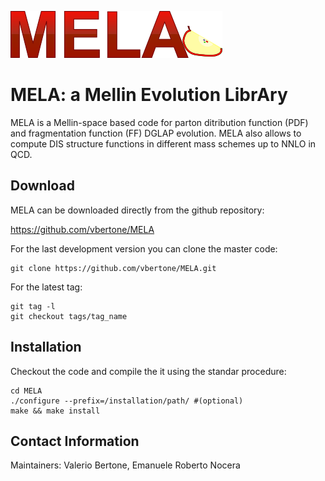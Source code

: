 ![alt text](https://raw.githubusercontent.com/vbertone/mela/master/logos/logomela.png "Logo MELA")

# MELA: a Mellin Evolution LibrAry

MELA is a Mellin-space based code for parton ditribution function
(PDF) and fragmentation function (FF) DGLAP evolution.
MELA also allows to compute DIS structure functions in
different mass schemes up to NNLO in QCD.

## Download

MELA can be downloaded directly from the github repository:

https://github.com/vbertone/MELA

For the last development version you can clone the master code:

```Shell
git clone https://github.com/vbertone/MELA.git
```

For the latest tag:

```Shell
git tag -l
git checkout tags/tag_name
```

## Installation 

Checkout the code and compile the it using the
standar procedure:

```Shell
cd MELA
./configure --prefix=/installation/path/ #(optional)
make && make install
```

## Contact Information

Maintainers: Valerio Bertone, Emanuele Roberto Nocera

